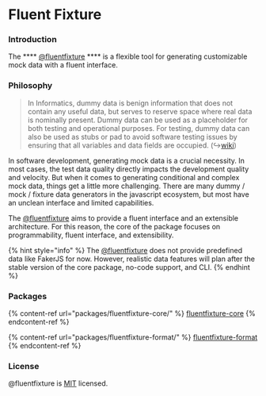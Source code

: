 # Fluent Fixture

### Introduction

The **** [@fluentfixture](https://github.com/fluentfixture) **** is a flexible tool for generating customizable mock data with a fluent interface.

### **Philosophy**

> In Informatics, dummy data is benign information that does not contain any useful data, but serves to reserve space where real data is nominally present. Dummy data can be used as a placeholder for both testing and operational purposes. For testing, dummy data can also be used as stubs or pad to avoid software testing issues by ensuring that all variables and data fields are occupied. (↪[wiki](https://en.wikipedia.org/wiki/Dummy\_data))

In software development, generating mock data is a crucial necessity. In most cases, the test data quality directly impacts the development quality and velocity. But when it comes to generating conditional and complex mock data, things get a little more challenging. There are many dummy / mock / fixture data generators in the javascript ecosystem, but most have an unclean interface and limited capabilities.

The [@fluentfixture](https://github.com/fluentfixture) aims to provide a fluent interface and an extensible architecture. For this reason, the core of the package focuses on programmability, fluent interface, and extensibility.

{% hint style="info" %}
The [@fluentfixture](https://github.com/fluentfixture) does not provide predefined data like FakerJS for now. However, realistic data features will plan after the stable version of the core package, no-code support, and CLI.
{% endhint %}

### Packages

{% content-ref url="packages/fluentfixture-core/" %}
[fluentfixture-core](packages/fluentfixture-core/)
{% endcontent-ref %}

{% content-ref url="packages/fluentfixture-format/" %}
[fluentfixture-format](packages/fluentfixture-format/)
{% endcontent-ref %}

### License

@fluentfixture is [MIT](https://github.com/fluentfixture/fluentfixture/blob/main/LICENSE) licensed.
